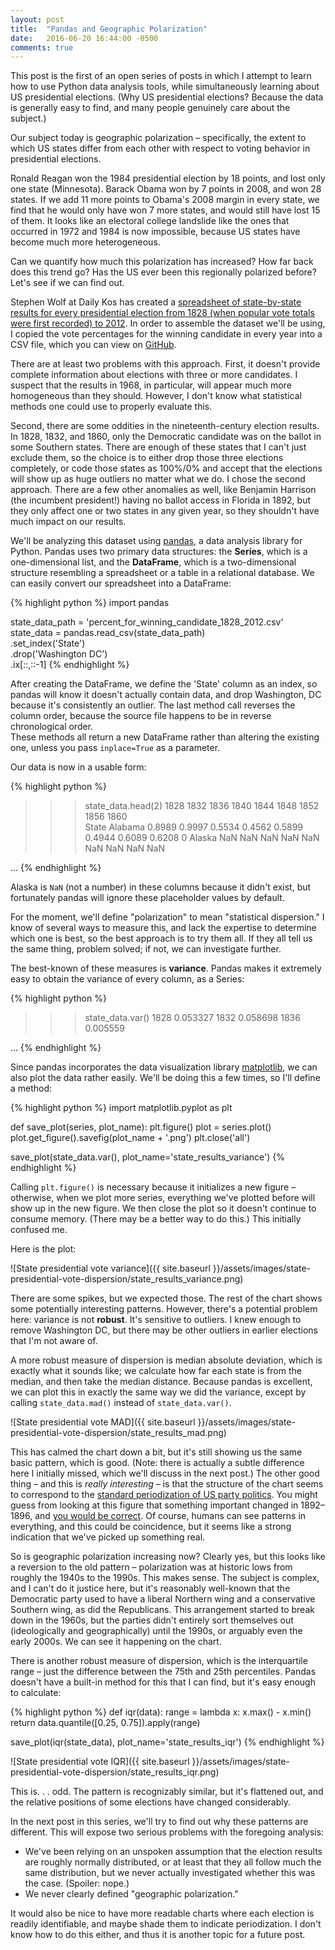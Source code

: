 ```yaml
---
layout: post
title:  "Pandas and Geographic Polarization"
date:   2016-06-20 16:44:00 -0500
comments: true
---
```

This post is the first of an open series of posts in which I attempt to learn
how to use Python data analysis tools, while simultaneously learning about US
presidential elections. (Why US presidential elections? Because the data is
generally easy to find, and many people genuinely care about the subject.)

Our subject today is geographic polarization – specifically, the extent to which US states
differ from each other with respect to voting behavior in presidential elections.

Ronald Reagan won the 1984 presidential election by 18 points, and lost only one
state (Minnesota). Barack Obama won by 7 points in 2008, and won 28 states. If
we add 11 more points to Obama's 2008 margin in every state, we find that he
would only have won 7 more states, and would still have lost 15 of them. It
looks like an electoral college landslide like the ones that occurred in 1972
and 1984 is now impossible, because US states have become much more
heterogeneous.

Can we quantify how much this polarization has increased? How far back does this
trend go? Has the US ever been this regionally polarized before? Let's see if we
can find out.

Stephen Wolf at Daily Kos has created a [spreadsheet of state-by-state results for every presidential election from 1828 (when popular vote totals were first recorded) to 2012](http://www.dailykos.com/story/2014/8/20/1323254/-New-Spreadsheet-with-1828-2012-Presidential-Results-PVI-by-State-Neatly-Colored).
In order to assemble the dataset we'll be using, I copied the vote percentages
for the winning candidate in every year into a CSV file, which you can view on
[GitHub](https://github.com/kyaroch/misc-mapping-and-visualization/blob/master/state-presidential-vote-variability/percent_for_winning_candidate_1828_2012.csv).

There are at least two problems with this approach. First, it doesn't provide
complete information about elections with three or more candidates. I suspect
that the results in 1968, in particular, will appear much more homogeneous than
they should. However, I don't know what statistical methods one could use to
properly evaluate this.

Second, there are some oddities in the nineteenth-century election results. In
1828, 1832, and 1860, only the Democratic candidate was on the ballot in some
Southern states. There are enough of these states that I can't just exclude
them, so the choice is to either drop those three elections completely, or code
those states as 100%/0% and accept that the elections will show up as huge
outliers no matter what we do. I chose the second approach. There are a few
other anomalies as well, like Benjamin Harrison (the incumbent president!)
having no ballot access in Florida in 1892, but they only affect one or two
states in any given year, so they shouldn't have much impact on our results.

We'll be analyzing this dataset using [pandas](http://pandas.pydata.org/), a
data analysis library for Python. Pandas uses two primary data structures: the
**Series**, which is a one-dimensional list, and the **DataFrame**, which is a
two-dimensional structure resembling a spreadsheet or a table in a relational
database. We can easily convert our spreadsheet into a DataFrame:

{% highlight python %}
import pandas

state_data_path = 'percent_for_winning_candidate_1828_2012.csv'
state_data = pandas.read_csv(state_data_path) \
                   .set_index('State') \
                   .drop('Washington DC') \
                   .ix[::,::-1]
{% endhighlight %}

After creating the DataFrame, we define the 'State' column as an index, so
pandas will know it doesn't actually contain data, and drop Washington, DC
because it's consistently an outlier. The last method call reverses the column
order, because the source file happens to be in reverse chronological order.\
These methods all return a new DataFrame rather than altering the existing one,
unless you pass `inplace=True` as a parameter.

Our data is now in a usable form:

{% highlight python %}
>>> state_data.head(2)
           1828    1832    1836    1840    1844    1848    1852    1856  1860  \
State
Alabama  0.8989  0.9997  0.5534  0.4562  0.5899  0.4944  0.6089  0.6208     0
Alaska      NaN     NaN     NaN     NaN     NaN     NaN     NaN     NaN   NaN

...
{% endhighlight %}

Alaska is `NaN` (not a number) in these columns because it didn't exist, but
fortunately pandas will ignore these placeholder values by default.

For the moment, we'll define "polarization" to mean "statistical dispersion." I
know of several ways to measure this, and lack the expertise to determine which
one is best, so the best approach is to try them all. If they all tell us the
same thing, problem solved; if not, we can investigate further.

The best-known of these measures is **variance**. Pandas makes it extremely easy
to obtain the variance of every column, as a Series:

{% highlight python %}
>>> state_data.var()
1828    0.053327
1832    0.058698
1836    0.005559

...
{% endhighlight %}

Since pandas incorporates the data visualization library [matplotlib](http://matplotlib.org/index.html),
we can also plot the data rather easily. We'll be doing this a few times, so
I'll define a method:

{% highlight python %}
import matplotlib.pyplot as plt

def save_plot(series, plot_name):
    plt.figure()
    plot = series.plot()
    plot.get_figure().savefig(plot_name + '.png')
    plt.close('all')

save_plot(state_data.var(), plot_name='state_results_variance')
{% endhighlight %}

Calling `plt.figure()` is necessary because it initializes a new figure –
otherwise, when we plot more series, everything we've plotted before will show
up in the new figure. We then close the plot so it doesn't continue to consume
memory. (There may be a better way to do this.) This initially confused me.

Here is the plot:

![State presidential vote variance]({{ site.baseurl }}/assets/images/state-presidential-vote-dispersion/state_results_variance.png)

There are some spikes, but we expected those. The rest of the chart shows some
potentially interesting patterns. However, there's a potential problem here:
variance is not **robust**. It's sensitive to outliers. I knew enough to remove
Washington DC, but there may be other outliers in earlier elections that I'm not
aware of.

A more robust measure of dispersion is median absolute deviation, which is
exactly what it sounds like; we calculate how far each state is from the median,
and then take the median distance. Because pandas is excellent, we can plot this
in exactly the same way we did the variance, except by calling
`state_data.mad()` instead of `state_data.var()`.

![State presidential vote MAD]({{ site.baseurl }}/assets/images/state-presidential-vote-dispersion/state_results_mad.png)

This has calmed the chart down a bit, but it's still showing us the same basic
pattern, which is good. (Note: there is actually a subtle difference here I
initially missed, which we'll discuss in the next post.) The other good thing –
and this is *really interesting* – is that the structure of the chart seems to
correspond to the [standard periodization of US party politics](https://en.wikipedia.org/wiki/Political_parties_in_the_United_States#History).
You might guess from looking at this figure that something important changed in
1892–1896, and [you would be correct](https://en.wikipedia.org/wiki/Third_Party_System#Climax_and_collapse.2C_1890.E2.80.931896).
Of course, humans can see patterns in everything, and this could be coincidence,
but it seems like a strong indication that we've picked up something real.

So is geographic polarization increasing now? Clearly yes, but this looks like
a reversion to the old pattern – polarization was at historic lows from roughly
the 1940s to the 1990s. This makes sense. The subject is complex, and I can't do
it justice here, but it's reasonably well-known that the Democratic party used
to have a liberal Northern wing and a conservative Southern wing, as did the
Republicans. This arrangement started to break down in the 1960s, but the
parties didn't entirely sort themselves out (ideologically and geographically)
until the 1990s, or arguably even the early 2000s. We can see it happening on
the chart.

There is another robust measure of dispersion, which is the interquartile range
– just the difference between the 75th and 25th percentiles. Pandas doesn't have
a built-in method for this that I can find, but it's easy enough to calculate:

{% highlight python %}
def iqr(data):
    range = lambda x: x.max() - x.min()
    return data.quantile([0.25, 0.75]).apply(range)

save_plot(iqr(state_data), plot_name='state_results_iqr')
{% endhighlight %}

![State presidential vote IQR]({{ site.baseurl }}/assets/images/state-presidential-vote-dispersion/state_results_iqr.png)

This is. . . odd. The pattern is recognizably similar, but it's flattened out,
and the relative positions of some elections have changed considerably.

In the next post in this series, we'll try to find out why these patterns are
different. This will expose two serious problems with the foregoing
analysis:

* We've been relying on an unspoken assumption that the election results are
roughly normally distributed, or at least that they all follow much the same
distribution, but we never actually investigated whether this was the case.
(Spoiler: nope.)
* We never clearly defined "geographic polarization."

It would also be nice to have more readable charts where each election is
readily identifiable, and maybe shade them to indicate periodization. I don't
know how to do this either, and thus it is another topic for a future post.
